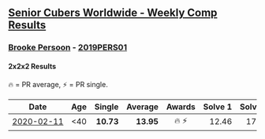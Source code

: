 <style>table {white-space: nowrap;}</style>

## [Senior Cubers Worldwide - Weekly Comp Results](/scw-comp/results/)
### [Brooke Persoon](../brooke_persoon.md) - [2019PERS01](https://www.worldcubeassociation.org/persons/2019PERS01?event=222)
#### 2x2x2 Results

🔥 = PR average, ⚡ = PR single.

| Date | Age | Single | Average | Awards | Solve 1 | Solve 2 | Solve 3 | Solve 4 | Solve 5 | Video |
| :--: | :--: | --: | --: | :--: | --: | --: | --: | --: | --: | :-- |
| [2020-02-11](../../results/222/2020-02-11.md) | <40 | **10.73** | **13.95** | 🔥 ⚡ | 12.46 | 17.37 | DNF | 12.03 | **10.73** | [Link](https://www.facebook.com/events/176704156956327/permalink/181292296497513/) |


<!-- Global site tag (gtag.js) - Google Analytics -->
<script async src="https://www.googletagmanager.com/gtag/js?id=UA-86348435-3"></script>
<script>window.dataLayer = window.dataLayer || []; function gtag() {dataLayer.push(arguments);} gtag('js', new Date()); gtag('config', 'UA-86348435-3');</script>

